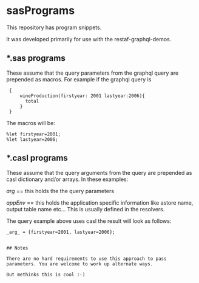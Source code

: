 # sasPrograms

This repository has program snippets.

It was developed primarily for use with the restaf-graphql-demos. 

## *.sas programs
These assume that the query parameters from the graphql query are prepended as macros. For example if the graphql query is

```
 {
     wineProduction(firstyear: 2001 lastyear:2006){
       total
     }
 }
 ```
 The macros will be:
 ```
 %let firstyear=2001;
 %let lastyear=2006;
 ```

## *.casl programs
These assume that the query arguments from the query are prepended as casl dictionary and/or arrays. In these examples:

   _arg_ == this holds the the query parameters 

   _appEnv_ == this holds the application specific information like astore name, output table name etc... This is usually defined in the resolvers.

The query example above uses casl the result will look as follows:

```
_arg_ = {firstyear=2001, lastyear=2006};


## Notes

There are no hard requirements to use this approach to pass parameters. You are welcome to work up alternate ways.

But methinks this is cool :-)

